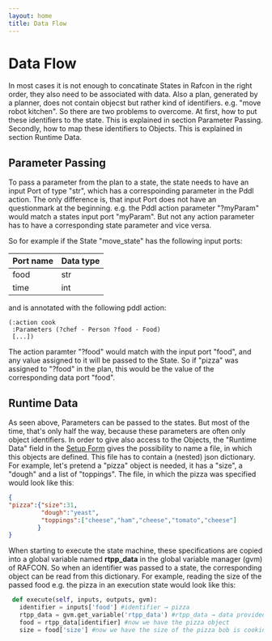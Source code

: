 ```yaml
---
layout: home
title: Data Flow
---
```

# Data Flow

In most cases it is not enough to concatinate States in Rafcon in the right order, they also need to be associated with data. Also a plan, generated by a planner, does not contain objecst but rather kind of identifiers. e.g. "move robot kitchen". So there are two problems to overcome. At first, how to put these identifiers to the state. This is explained in section Parameter Passing. Secondly, how to map these identifiers to Objects. This is explained in section Runtime Data.  


## Parameter Passing

To pass a parameter from the plan to a state, the state needs to have an input Port of type "str", which has a correspoinding parameter in the Pddl action. The only difference is, that input Port does not have an questionmark at the beginning. e.g. the Pddl action parameter "?myParam" would match a states input port "myParam". But not any action parameter has to have a corresponding state parameter and vice versa.  

So for example if the State "move_state" has the following input ports:

|Port name|Data type|
|---|---|
|food|str|
|time|int|

and is annotated with the following pddl action: 

```PDDL
(:action cook 
 :Parameters (?chef - Person ?food - Food)
 [...])
```
The action paramter "?food" would match with the input port "food", and any value assigned to it will be passed to the State. So if "pizza" was assigned to "?food" in the plan, this would be the value of the corresponding data port "food". 


## Runtime Data

As seen above, Parameters can be passed to the states. But most of the time, that's only half the way, because these parameters are often only object identifiers. In order to give also access to the Objects, the "Runtime Data" field in the [Setup Form](/PlanningSetupForm.md) gives the possibility to name a file, in which this objects are defined. This file has to contain a (nested) json dictionary. For example, let's pretend a "pizza" object is needed, it has a "size", a "dough" and a list of "toppings". The file, in which the pizza was specified would look like thisː 

```json
{
"pizza":{"size":31,
         "dough":"yeast",
         "toppings":["cheese","ham","cheese","tomato","cheese"]
        }
}
```

When starting to execute the state machine, these specifications are copied into a global variable named **rtpp_data** in the global variable manager (gvm) of RAFCON. So when an identifier was passed to a state, the corresponding object can be read from this dictionary. For example, reading the size of the passed food e.g. the pizza in an execution state would look like this: 

```python
 def execute(self, inputs, outputs, gvm):
   identifier = inputs['food'] #identifier → pizza
   rtpp_data = gvm.get_variable('rtpp_data') #rtpp_data → data provided in runtime data file
   food = rtpp_data[identifier] #now we have the pizza object
   size = food['size'] #now we have the size of the pizza bob is cooking
```


